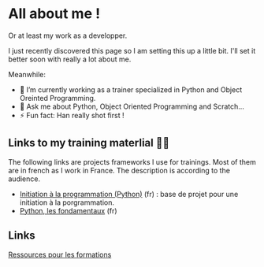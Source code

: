 # All about me !

Or at least my work as a developper.

I just recently discovered this page so I am setting this up a little bit. I'll set it better soon with really a lot about me.

Meanwhile:
- 🔭 I’m currently working as a trainer specialized in Python and Object Oreinted Programming.
- 💬 Ask me about Python, Object Oriented Programming and Scratch…
- ⚡ Fun fact: Han really shot first !

## Links to my training materlial 👨‍🏫
The following links are projects frameworks I use for trainings. Most of them are in french as I work in France. The description is according to the audience.
 * [Initiation à la programmation (Python)](https://github.com/darko-itpro/formation-initiation_programmation_Python) (fr) : base de projet pour une initiation à la porgrammation.
 * [Python, les fondamentaux](https://github.com/darko-itpro/formation-Python_fondamentaux) (fr)

## Links
[Ressources pour les formations](https://drive.google.com/drive/folders/0B0VMWUAuE_ZFU0ZrY2hDUC1XTlU?resourcekey=0-vOw0a3-hysmCsuKOwi3qkA&usp=sharing)

<!--
**darko-itpro/darko-itpro** is a ✨ _special_ ✨ repository because its `README.md` (this file) appears on your GitHub profile.

Here are some ideas to get you started:

- 🔭 I’m currently working on ...
- 🌱 I’m currently learning ...
- 👯 I’m looking to collaborate on ...
- 🤔 I’m looking for help with ...
- 💬 Ask me about ...
- 📫 How to reach me: ...
- 😄 Pronouns: ...
- ⚡ Fun fact: ...
-->
